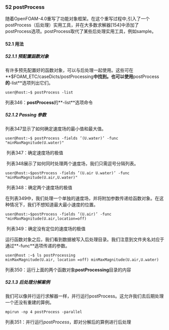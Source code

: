 ### 52 postProcess随着OpenFOAM-4.0重写了功能对象框架。在这个重写过程中,引入了一个postProcess（后处理）实用工具，并在大多数求解器[154]中添加了postProcess选项。postProcess取代了某些后处理实用工具，例如sample。#### 52.1 用法##### 52.1.1 预配置函数对象有许多预先配置好的函数对象，可以与后处理一起使用。这些可在**$FOAM_ETC/caseDicts/postProcessing**中找到。也可以使用**postProcess**的**-list**选项列出它们。```user@host:∼$ postProcess -list  ```列表346：**postProcess**的**-list**选项命令##### 52.1.2 Passing 参数列表347显示了如何确定速度场的最小值和最大值。```user@host:∼$ postProcess -fields ’(U.water)’ -func "minMaxMagnitude(U.water)"  ```​				列表347：确定速度场的极值​		列表348展示了如何同时处理两个速度场，我们只需逗号分隔列表。```user@host:∼$postProcess -fields ’(U.air U.water)’ -func "minMaxMagnitude(U.air,U.water)"   ```​					列表348：确定两个速度场的极值​		在列表349中，我们处理一个单独的速度场，并将附加参数传递给函数对象。在这种情况下，我们不想知道最大最小速度的位置。```user@host:∼$postProcess -fields ’(U.air)’ -func "minMaxMagnitude(U.air,location=off) ```​				列表349：确定没有定位的速度场的极值​		运行函数对象之后，我们看到数据被写入后处理目录。我们注意到文件夹名对应于通过**-func**选项传递的参数。```user@host :∼$ ls postProcessingminMaxMagnitude(U.air, location =off) minMaxMagnitude(U.air,U.water)  ```​		列表350：运行上面的两个函数对象**postProcessing**目录的内容##### 52.1.3 后处理分解案例我们可以像并行运行求解器一样，并行运行postProcess。这允许我们去后期处理一个还没有重建的算例。```mpirun -np 4 postProcess -parallel  ```​		列表351：并行运行*postProcess*，即对分解后的算例进行后处理